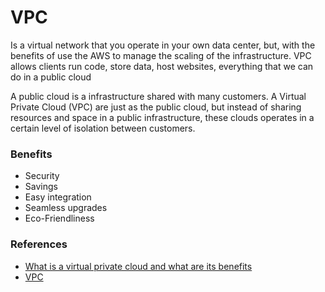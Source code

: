 # VPC

Is a virtual network that you operate in your own data center, but, with the benefits of use the AWS to manage the scaling of the infrastructure.
VPC allows clients run code, store data, host websites, everything that we can do in a public cloud

A public cloud is a infrastructure shared with many customers. A Virtual Private Cloud (VPC) are just as the public cloud, but instead of sharing resources and space in a public infrastructure, these clouds operates in a certain level of isolation between customers.

### Benefits
* Security
* Savings
* Easy integration
* Seamless upgrades
* Eco-Friendliness


### References
- [What is a virtual private cloud and what are its benefits](https://www.dsm.net/it-solutions-blog/what-is-a-virtual-private-cloud-and-what-are-its-benefits)
- [VPC](https://docs.aws.amazon.com/toolkit-for-visual-studio/latest/user-guide/vpc-tkv.html)
